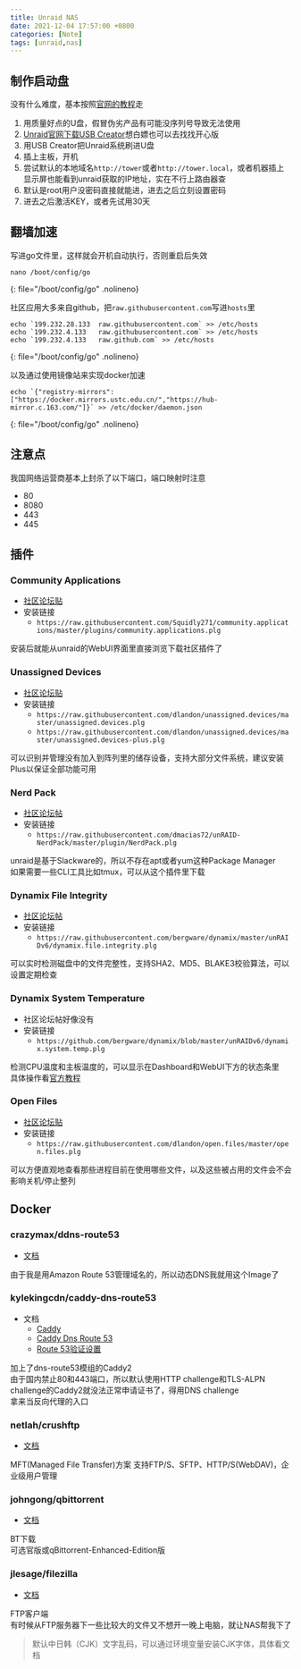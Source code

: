 ```yaml
---
title: Unraid NAS
date: 2021-12-04 17:57:00 +0800
categories: [Note]
tags: [unraid,nas]
---
```


## 制作启动盘

没有什么难度，基本按照[官网的教程](https://wiki.unraid.net/Articles/Getting_Started#Getting_Started)走

1. 用质量好点的U盘，假冒伪劣产品有可能没序列号导致无法使用
1. [Unraid官网下载USB Creator](https://unraid.net/download)想白嫖也可以去找找开心版
1. 用USB Creator把Unraid系统刷进U盘
1. 插上主板，开机
1. 尝试默认的本地域名`http://tower`或者`http://tower.local`，或者机器插上显示屏也能看到unraid获取的IP地址，实在不行上路由器查
1. 默认是root用户没密码直接就能进，进去之后立刻设置密码
1. 进去之后激活KEY，或者先试用30天

## 翻墙加速

写进go文件里，这样就会开机自动执行，否则重启后失效

```shell
nano /boot/config/go
```
{: file="/boot/config/go" .nolineno}

社区应用大多来自github，把`raw.githubusercontent.com`写进`hosts`里

```shell
echo `199.232.28.133  raw.githubusercontent.com` >> /etc/hosts
echo `199.232.4.133   raw.githubusercontent.com` >> /etc/hosts
echo `199.232.4.133   raw.github.com` >> /etc/hosts
```
{: file="/boot/config/go" .nolineno}

以及通过使用镜像站来实现docker加速

```shell
echo `{"registry-mirrors":["https://docker.mirrors.ustc.edu.cn/","https://hub-mirror.c.163.com/"]}` >> /etc/docker/daemon.json
```
{: file="/boot/config/go" .nolineno}

## 注意点

我国网络运营商基本上封杀了以下端口，端口映射时注意

- 80
- 8080
- 443
- 445

## 插件

### Community Applications

- [社区论坛贴](https://forums.unraid.net/topic/38582-plug-in-community-applications/)
- 安装链接
  - `https://raw.githubusercontent.com/Squidly271/community.applications/master/plugins/community.applications.plg`

安装后就能从unraid的WebUI界面里直接浏览下载社区插件了

### Unassigned Devices

- [社区论坛贴](https://forums.unraid.net/topic/92462-unassigned-devices-managing-disk-drives-and-remote-shares-outside-of-the-unraid-array/)
- 安装链接
  - `https://raw.githubusercontent.com/dlandon/unassigned.devices/master/unassigned.devices.plg`
  - `https://raw.githubusercontent.com/dlandon/unassigned.devices/master/unassigned.devices-plus.plg`

可以识别并管理没有加入到阵列里的储存设备，支持大部分文件系统，建议安装Plus以保证全部功能可用

### Nerd Pack

- [社区论坛帖](https://forums.unraid.net/topic/35866-unraid-6-nerdpack-cli-tools-iftop-iotop-screen-kbd-etc/)
- 安装链接
  - `https://raw.githubusercontent.com/dmacias72/unRAID-NerdPack/master/plugin/NerdPack.plg`

unraid是基于Slackware的，所以不存在apt或者yum这种Package Manager  
如果需要一些CLI工具比如tmux，可以从这个插件里下载

### Dynamix File Integrity

- [社区论坛帖](https://forums.unraid.net/topic/43290-dynamix-file-integrity-plugin/)
- 安装链接
  - `https://raw.githubusercontent.com/bergware/dynamix/master/unRAIDv6/dynamix.file.integrity.plg`

可以实时检测磁盘中的文件完整性，支持SHA2、MD5、BLAKE3校验算法，可以设置定期检查

### Dynamix System Temperature

- 社区论坛帖好像没有
- 安装链接
  - `https://github.com/bergware/dynamix/blob/master/unRAIDv6/dynamix.system.temp.plg`

检测CPU温度和主板温度的，可以显示在Dashboard和WebUI下方的状态条里  
具体操作看[官方教程](https://wiki.unraid.net/Setting_up_CPU_and_board_temperature_sensing)

### Open Files

- [社区论坛贴](https://forums.unraid.net/topic/41196-open-files-plugin-can-help-with-troubleshooting-why-server-wont-shut-down/)
- 安装链接
  - `https://raw.githubusercontent.com/dlandon/open.files/master/open.files.plg`

可以方便直观地查看那些进程目前在使用哪些文件，以及这些被占用的文件会不会影响关机/停止整列

## Docker

### crazymax/ddns-route53

- [文档](https://crazymax.dev/ddns-route53/)

由于我是用Amazon Route 53管理域名的，所以动态DNS我就用这个Image了

### kylekingcdn/caddy-dns-route53

- 文档
  - [Caddy](https://hub.docker.com/_/caddy)
  - [Caddy Dns Route 53](https://github.com/caddy-dns/route53)
  - [Route 53验证设置](https://github.com/libdns/route53)

加上了dns-route53模组的Caddy2  
由于国内禁止80和443端口，所以默认使用HTTP challenge和TLS-ALPN challenge的Caddy2就没法正常申请证书了，得用DNS challenge  
拿来当反向代理的入口

### netlah/crushftp

- [文档](https://hub.docker.com/r/netlah/crushftp)

MFT(Managed File Transfer)方案  支持FTP/S、SFTP、HTTP/S(WebDAV)，企业级用户管理  

### johngong/qbittorrent

- [文档](https://hub.docker.com/r/johngong/qbittorrent)

BT下载  
可选官版或qBittorrent-Enhanced-Edition版

### jlesage/filezilla

- [文档](https://github.com/jlesage/docker-filezilla)

FTP客户端  
有时候从FTP服务器下一些比较大的文件又不想开一晚上电脑，就让NAS帮我下了
> 默认中日韩（CJK）文字乱码，可以通过环境变量安装CJK字体，具体看文档
